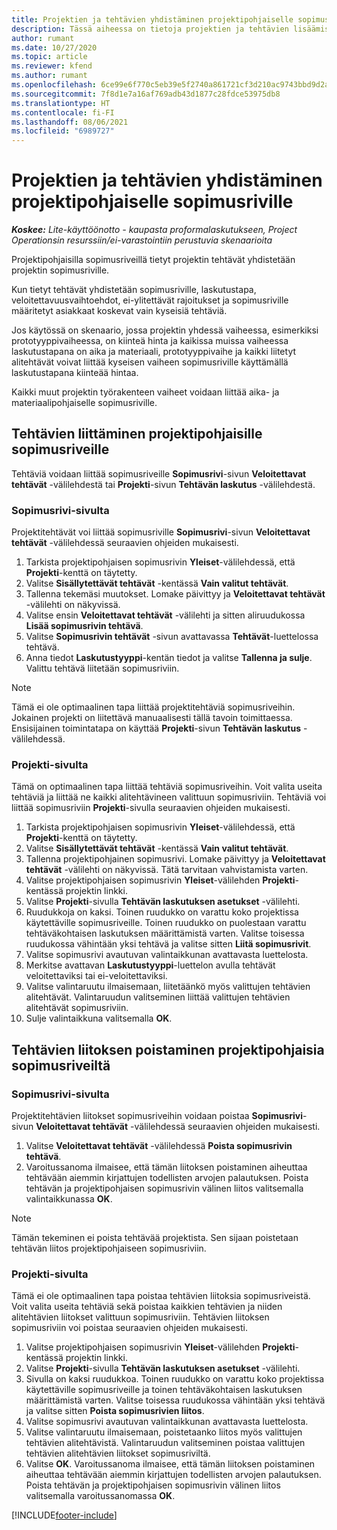 ```yaml
---
title: Projektien ja tehtävien yhdistäminen projektipohjaiselle sopimusriville – lite
description: Tässä aiheessa on tietoja projektien ja tehtävien lisäämisestä sopimusriville ja niiden poistamisesta sopimusriviltä.
author: rumant
ms.date: 10/27/2020
ms.topic: article
ms.reviewer: kfend
ms.author: rumant
ms.openlocfilehash: 6ce99e6f770c5eb39e5f2740a861721cf3d210ac9743bbd9d2a1e1a7236f368c
ms.sourcegitcommit: 7f8d1e7a16af769adb43d1877c28fdce53975db8
ms.translationtype: HT
ms.contentlocale: fi-FI
ms.lasthandoff: 08/06/2021
ms.locfileid: "6989727"
---
```

# <a name="map-projects-and-tasks-to-a-project-based-contract-line"></a>Projektien ja tehtävien yhdistäminen projektipohjaiselle sopimusriville 

_**Koskee:** Lite-käyttöönotto - kaupasta proformalaskutukseen, Project Operationsin resurssiin/ei-varastointiin perustuvia skenaarioita_

Projektipohjaisilla sopimusriveillä tietyt projektin tehtävät yhdistetään projektin sopimusriville.

Kun tietyt tehtävät yhdistetään sopimusriville, laskutustapa, veloitettavuusvaihtoehdot, ei-ylitettävät rajoitukset ja sopimusriville määritetyt asiakkaat koskevat vain kyseisiä tehtäviä.

Jos käytössä on skenaario, jossa projektin yhdessä vaiheessa, esimerkiksi prototyyppivaiheessa, on kiinteä hinta ja kaikissa muissa vaiheessa laskutustapana on aika ja materiaali, prototyyppivaihe ja kaikki liitetyt alitehtävät voivat liittää kyseisen vaiheen sopimusriville käyttämällä laskutustapana kiinteää hintaa.

Kaikki muut projektin työrakenteen vaiheet voidaan liittää aika- ja materiaalipohjaiselle sopimusriville.

## <a name="associate-tasks-to-project-based-contract-lines"></a>Tehtävien liittäminen projektipohjaisille sopimusriveille

Tehtäviä voidaan liittää sopimusriveille **Sopimusrivi**-sivun **Veloitettavat tehtävät** -välilehdestä tai **Projekti**-sivun **Tehtävän laskutus** -välilehdestä.

### <a name="from-the-contract-line-page"></a>Sopimusrivi-sivulta

Projektitehtävät voi liittää sopimusriville **Sopimusrivi**-sivun **Veloitettavat tehtävät** -välilehdessä seuraavien ohjeiden mukaisesti.

1. Tarkista projektipohjaisen sopimusrivin **Yleiset**-välilehdessä, että **Projekti**-kenttä on täytetty.
2. Valitse **Sisällytettävät tehtävät** -kentässä **Vain valitut tehtävät**.
3. Tallenna tekemäsi muutokset. Lomake päivittyy ja **Veloitettavat tehtävät** -välilehti on näkyvissä.
4. Valitse ensin **Veloitettavat tehtävät** -välilehti ja sitten aliruudukossa **Lisää sopimusrivin tehtävä**.
5. Valitse **Sopimusrivin tehtävät** -sivun avattavassa **Tehtävät**-luettelossa tehtävä. 
6. Anna tiedot **Laskutustyyppi**-kentän tiedot ja valitse **Tallenna ja sulje**. Valittu tehtävä liitetään sopimusriviin.

> [!NOTE]
> Tämä ei ole optimaalinen tapa liittää projektitehtäviä sopimusriveihin. Jokainen projekti on liitettävä manuaalisesti tällä tavoin toimittaessa. Ensisijainen toimintatapa on käyttää **Projekti**-sivun **Tehtävän laskutus** -välilehdessä.

### <a name="from-the-project-page"></a>Projekti-sivulta

Tämä on optimaalinen tapa liittää tehtäviä sopimusriveihin. Voit valita useita tehtäviä ja liittää ne kaikki alitehtävineen valittuun sopimusriviin. Tehtäviä voi liittää sopimusriviin **Projekti**-sivulla seuraavien ohjeiden mukaisesti.

1. Tarkista projektipohjaisen sopimusrivin **Yleiset**-välilehdessä, että **Projekti**-kenttä on täytetty.
2. Valitse **Sisällytettävät tehtävät** -kentässä **Vain valitut tehtävät**.
3. Tallenna projektipohjainen sopimusrivi. Lomake päivittyy ja **Veloitettavat tehtävät** -välilehti on näkyvissä. Tätä tarvitaan vahvistamista varten.
4. Valitse projektipohjaisen sopimusrivin **Yleiset**-välilehden **Projekti**-kentässä projektin linkki.
5. Valitse **Projekti**-sivulla **Tehtävän laskutuksen asetukset** -välilehti.
6. Ruudukkoja on kaksi. Toinen ruudukko on varattu koko projektissa käytettäville sopimusriveille. Toinen ruudukko on puolestaan varattu tehtäväkohtaisen laskutuksen määrittämistä varten. Valitse toisessa ruudukossa vähintään yksi tehtävä ja valitse sitten **Liitä sopimusrivit**.
7. Valitse sopimusrivi avautuvan valintaikkunan avattavasta luettelosta.
8. Merkitse avattavan **Laskutustyyppi**-luettelon avulla tehtävät veloitettaviksi tai ei-veloitettaviksi.
9. Valitse valintaruutu ilmaisemaan, liitetäänkö myös valittujen tehtävien alitehtävät. Valintaruudun valitseminen liittää valittujen tehtävien alitehtävät sopimusriviin.
10. Sulje valintaikkuna valitsemalla **OK**.

## <a name="unassociate-tasks-from-project-based-contract-lines"></a>Tehtävien liitoksen poistaminen projektipohjaisia sopimusriveiltä

### <a name="from-the-contract-line-page"></a>Sopimusrivi-sivulta

Projektitehtävien liitokset sopimusriveihin voidaan poistaa **Sopimusrivi**-sivun **Veloitettavat tehtävät** -välilehdessä seuraavien ohjeiden mukaisesti.

1. Valitse **Veloitettavat tehtävät** -välilehdessä **Poista sopimusrivin tehtävä**.
2. Varoitussanoma ilmaisee, että tämän liitoksen poistaminen aiheuttaa tehtävään aiemmin kirjattujen todellisten arvojen palautuksen. Poista tehtävän ja projektipohjaisen sopimusrivin välinen liitos valitsemalla valintaikkunassa **OK**. 

> [!NOTE]
> Tämän tekeminen ei poista tehtävää projektista. Sen sijaan poistetaan tehtävän liitos projektipohjaiseen sopimusriviin.

### <a name="from-the-project-page"></a>Projekti-sivulta

Tämä ei ole optimaalinen tapa poistaa tehtävien liitoksia sopimusriveistä. Voit valita useita tehtäviä sekä poistaa kaikkien tehtävien ja niiden alitehtävien liitokset valittuun sopimusriviin. Tehtävien liitoksen sopimusriviin voi poistaa seuraavien ohjeiden mukaisesti.

1. Valitse projektipohjaisen sopimusrivin **Yleiset**-välilehden **Projekti**-kentässä projektin linkki.
2. Valitse **Projekti**-sivulla **Tehtävän laskutuksen asetukset** -välilehti.
3. Sivulla on kaksi ruudukkoa. Toinen ruudukko on varattu koko projektissa käytettäville sopimusriveille ja toinen tehtäväkohtaisen laskutuksen määrittämistä varten. Valitse toisessa ruudukossa vähintään yksi tehtävä ja valitse sitten **Poista sopimusrivien liitos**.
4. Valitse sopimusrivi avautuvan valintaikkunan avattavasta luettelosta.
5. Valitse valintaruutu ilmaisemaan, poistetaanko liitos myös valittujen tehtävien alitehtävistä. Valintaruudun valitseminen poistaa valittujen tehtävien alitehtävien liitokset sopimusriviltä.
6. Valitse **OK**. Varoitussanoma ilmaisee, että tämän liitoksen poistaminen aiheuttaa tehtävään aiemmin kirjattujen todellisten arvojen palautuksen. Poista tehtävän ja projektipohjaisen sopimusrivin välinen liitos valitsemalla varoitussanomassa **OK**.


[!INCLUDE[footer-include](../../includes/footer-banner.md)]
